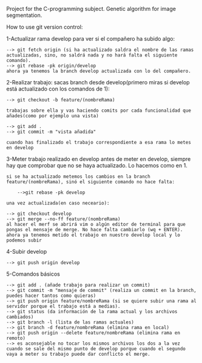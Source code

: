 Project for the C-programming subject.
Genetic algorithm for image segmentation.


How to use git version control:

1-Actualizar rama develop para ver si el compañero ha subido algo:

	--> git fetch origin (si ha actualizado saldra el nombre de las ramas actualizadas, sino, no saldrá nada y no hará falta el siguiente comando).
	--> git rebase -pk origin/develop
	ahora ya tenemos la branch develop actualizada con lo del compañero.

2-Realizar trabajo:
	sacas branch desde develop(primero miras si develop está actualizado con los comandos de 1):

	--> git checkout -b feature/(nombreRama)

	trabajas sobre ella y vas haciendo comits por cada funcionalidad que añades(como por ejemplo una vista)

	--> git add .
	--> git commit -m "vista añadida"

	cuando has finalizado el trabajo correspondiente a esa rama lo metes en develop

3-Meter trabajo realizado en develop
	antes de meter en develop, siempre hay que comprobar que no se haya actualizado. Lo hacemos como en 1.

	si se ha actualizado metemos los cambios en la branch feature/(nombreRama), sinó el siguiente comando no hace falta:

		-->git rebase -pk develop

	una vez actualizada(en caso neceario):

	--> git checkout develop
	--> git merge --no-ff feature/(nombreRama)
	al hacer el merf se abrirá vim o algún editor de terminal para que pongas el mensaje de merge. No hace falta cambiarlo (wq + ENTER).
	ahora ya tenemos metido el trabajo en nuestro develop local y lo podemos subir

4-Subir develop

	--> git push origin develop

5-Comandos básicos

	--> git add . (añade trabajo para realizar un commit)
	--> git commit -m "mensaje de commit" (realiza un commit en la branch, puedes hacer tantos como quieras)
	--> git push origin feature/nombreRama (si se quiere subir una rama al servidor porque el trabajo está a medias).
	--> git status (da información de la rama actual y los archivos cambiados)
	--> git branch -l (lista de las ramas actuales)
	--> git branch -d feature/nombreRama (elimina rama en local)
	--> git push origin --delete feature/nombreRama (elimina rama en remoto)
	--> es aconsejable no tocar los mismos archivos los dos a la vez cuando se sale del mismo punto de develop porque cuando el segundo vaya a meter su trabajo puede dar conflicto el merge.
